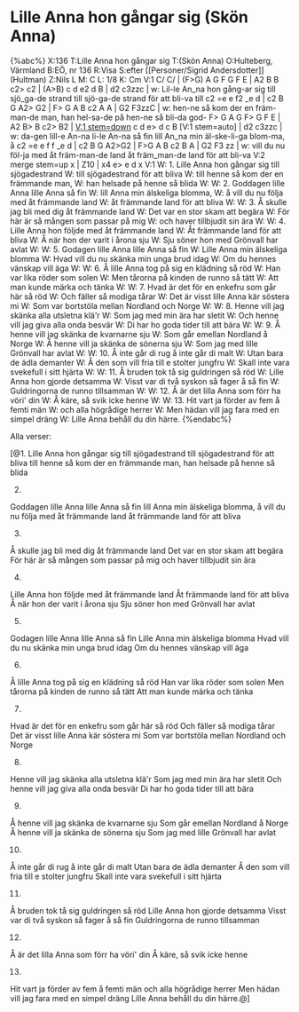 # Lille Anna hon gångar sig (Skön Anna)

{%abc%}
X:136
T:Lille Anna hon gångar sig
T:(Skön Anna)
O:Hulteberg, Värmland
B:EÖ, nr 136
R:Visa
S:efter [[Personer/Sigrid Andersdotter]] (Hultman)
Z:Nils L
M: C
L: 1/8
K: Cm
V:1
C/ C/ | (F>G) A G F G F E | A2 B B c2> c2 | (A>B) c d e2 d B | d2 c3zzc |
w: Lil-le An_na hon gång-ar sig till sjö_ga-de strand till sjö-ga-de strand för att bli-va till
c2 =e e f2 _e d | c2 B G A2> G2 | F> G A B c2 A A | G2 F3zzC |
w: hen-ne så kom der en främ-man-de man, han hel-sa-de på hen-ne så bli-da god-
F> G A G F> G F E | A2 B> B c2> B2 | [V:1 stem=down](A>B) c d e> d c B [V:1 stem=auto] | d2 c3zzc |
w: da-gen lill-e An-na li-le An-na så fin lill An_na min äl-ske-li-ga blom-ma, å
c2 =e e f f _e d | c2 B G A2>G2 | F>G A B c2 B A | G2 F3 zz |
w: vill du nu föl-ja med åt främ-man-de land åt främ_man-de land för att bli-va
V:2 merge stem=up
x | Z10 | x4 e> e d x
V:1
W: 1. Lille Anna hon gångar sig till sjögadestrand
W: till sjögadestrand för att bliva
W: till henne så kom der en främmande man,
W: han helsade på henne så blida
W: 
W: 2. Goddagen lille Anna lille Anna så fin
W: lill Anna min älskeliga blomma,
W: å vill du nu följa med åt främmande land
W: åt främmande land för att bliva
W: 
W: 3. Å skulle jag bli med dig åt främmande land
W: Det var en stor skam att begära
W: För här är så mången som passar på mig
W: och haver tillbjudit sin ära
W: 
W: 4. Lille Anna hon följde med åt främmande land
W: Åt främmande land för att bliva
W: Å när hon der varit i årona sju
W: Sju söner hon med Grönvall har avlat
W: 
W: 5. Godagen lille Anna lille Anna så fin
W: Lille Anna min älskeliga blomma
W: Hvad vill du nu skänka min unga brud idag
W: Om du hennes vänskap vill äga
W: 
W: 6. Å lille Anna tog på sig en klädning så röd
W: Han var lika röder som solen
W: Men tårorna på kinden de runno så tätt
W: Att man kunde märka och tänka
W: 
W: 7. Hvad är det för en enkefru som går här så röd
W: Och fäller så modiga tårar
W: Det är visst lille Anna kär söstera mi
W: Som var bortstöla mellan Nordland och Norge
W: 
W: 8. Henne vill jag skänka alla utsletna klä'r
W: Som jag med min ära har sletit
W: Och henne vill jag giva alla onda besvär
W: Di har ho goda tider till att bära
W: 
W: 9. Å henne vill jag skänka de kvarnarne sju
W: Som går emellan Nordland å Norge
W: Å henne vill ja skänka de sönerna sju
W: Som jag med lille Grönvall har avlat
W: 
W: 10. Å inte går di rug å inte går di malt
W: Utan bara de ädla demanter
W: Å den som vill fria till e stolter jungfru
W: Skall inte vara svekefull i sitt hjärta
W: 
W: 11. Å bruden tok tå sig guldringen så röd
W: Lille Anna hon gjorde detsamma
W: Visst var di två syskon så fager å så fin
W: Guldringorna de runno tillsamman
W: 
W: 12. Å är det lilla Anna som förr ha vöri' din
W: Å käre, så svik icke henne
W: 
W: 13. Hit vart ja förder av fem å femti män
W: och alla högrådige herrer
W: Men hädan vill jag fara med en simpel dräng
W: Lille Anna behåll du din härre.
{%endabc%}

Alla verser:

[@1.
Lille Anna hon gångar sig till sjögadestrand
till sjögadestrand för att bliva
till henne så kom der en främmande man,
han helsade på henne så blida

2.
Goddagen lille Anna lille Anna så fin
lill Anna min älskeliga blomma,
å vill du nu följa med åt främmande land
åt främmande land för att bliva

3.
Å skulle jag bli med dig åt främmande land
Det var en stor skam att begära
För här är så mången som passar på mig
och haver tillbjudit sin ära

4.
Lille Anna hon följde med åt främmande land
Åt främmande land för att bliva
Å när hon der varit i årona sju
Sju söner hon med Grönvall har avlat

5.
Godagen lille Anna lille Anna så fin
Lille Anna min älskeliga blomma
Hvad vill du nu skänka min unga brud idag
Om du hennes vänskap vill äga

6.
Å lille Anna tog på sig en klädning så röd
Han var lika röder som solen
Men tårorna på kinden de runno så tätt
Att man kunde märka och tänka

7.
Hvad är det för en enkefru som går här så röd
Och fäller så modiga tårar
Det är visst lille Anna kär söstera mi
Som var bortstöla mellan Nordland och Norge

8.
Henne vill jag skänka alla utsletna klä'r
Som jag med min ära har sletit
Och henne vill jag giva alla onda besvär
Di har ho goda tider till att bära

9.
Å henne vill jag skänka de kvarnarne sju
Som går emellan Nordland å Norge
Å henne vill ja skänka de sönerna sju
Som jag med lille Grönvall har avlat

10.
Å inte går di rug å inte går di malt
Utan bara de ädla demanter
Å den som vill fria till e stolter jungfru
Skall inte vara svekefull i sitt hjärta

11.
Å bruden tok tå sig guldringen så röd
Lille Anna hon gjorde detsamma
Visst var di två syskon så fager å så fin
Guldringorna de runno tillsamman

12.
Å är det lilla Anna som förr ha vöri' din
Å käre, så svik icke henne

13.
Hit vart ja förder av fem å femti män
och alla högrådige herrer
Men hädan vill jag fara med en simpel dräng
Lille Anna behåll du din härre.@]
